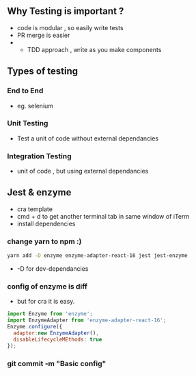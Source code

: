 ## Why Testing is important ?
- code is modular , so easily write tests 
- PR merge is easier
- - TDD approach , write as you make components

## Types of testing

### End to End 
- eg. selenium
### Unit Testing 
- Test a unit of code without external dependancies
### Integration Testing
- unit of code , but using external dependancies

## Jest & enzyme
- cra template
- cmd + d to get another terminal tab in same window of iTerm
- install dependencies
### change yarn to npm :)
```sh
yarn add -D enzyme enzyme-adapter-react-16 jest jest-enzyme
```
- -D for dev-dependancies
### config of enzyme is diff 
- but for cra it is easy.
```setupTests.js
import Enzyme from 'enzyme';
import EnzymeAdapter from 'enzyme-adapter-react-16';
Enzyme.configure({
  adapter:new EnzymeAdapter(),
  disableLifecycleMEthods: true
});
```
### git commit -m "Basic config"
